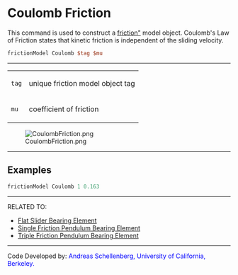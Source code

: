 # Coulomb Friction

<p>This command is used to construct a <a
href="http://en.wikipedia.org/wiki/Friction%22Coulomb">friction"</a>
model object. Coulomb's Law of Friction states that kinetic friction is
independent of the sliding velocity.</p>

```tcl
frictionModel Coulomb $tag $mu
```

<hr />
<table>
<tbody>
<tr class="odd">
<td><code class="parameter-table-variable">tag</code></td>
<td><p>unique friction model object tag</p></td>
</tr>
<tr class="even">
<td><code class="parameter-table-variable">mu</code></td>
<td><p>coefficient of friction</p></td>
</tr>
</tbody>
</table>
<figure>
<img src="/_static/wiki/CoulombFriction.png" title="CoulombFriction.png"
alt="CoulombFriction.png" />
<figcaption aria-hidden="true">CoulombFriction.png</figcaption>
</figure>
<hr />

## Examples

```tcl
frictionModel Coulomb 1 0.163
```

<hr />
<p>RELATED TO:</p>
<ul>
<li><a
href="http://opensees.berkeley.edu/wiki/index.php/Flat_Slider_Bearing_Element">Flat
Slider Bearing Element</a></li>
<li><a
href="http://opensees.berkeley.edu/wiki/index.php/Single_Friction_Pendulum_Bearing_Element">Single
Friction Pendulum Bearing Element</a></li>
<li><a
href="http://opensees.berkeley.edu/wiki/index.php/Triple_Friction_Pendulum_Element">Triple
Friction Pendulum Bearing Element</a></li>
</ul>
<hr />
<p>Code Developed by: <span style="color:blue"> Andreas
Schellenberg, University of California, Berkeley. </span></p>
